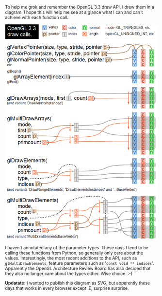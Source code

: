 <!--
.. title: OpenGL Draw API Visualised
.. slug: opengl-draw-api-visualised
.. date: 2010-03-20 13:15:54-05:00
.. tags: python,software,graphics
.. link: 
.. description: 
.. type: text
-->


To help me grok and remember the OpenGL 3.3 draw API, I drew them in a
diagram. I hope this will help me see at a glance what I can and can't
achieve with each function call.

![OpenGL array draw calls](/files/2010/03/opengl-draw-calls.png)

I haven't annotated any of the parameter types. These days I tend to be
calling these functions from Python, so generally only care about the
values. Interestingly, the most recent additions to the API, such as
`glMultiDrawElements`, feature parameters such as
'`const void ** indices`'. Apparently the OpenGL Architecture Review
Board has also decided that they also no longer care about the types
either. Wise choice. :-)

**Updatate:** I wanted to publish this diagram as SVG, but apparently
these days that works in every browser except IE, surprise surprise.